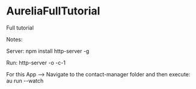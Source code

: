 # AureliaFullTutorial
Full tutorial


Notes:

Server:
npm install http-server -g

Run:
http-server -o -c-1

For this App --> Navigate to the contact-manager folder and then execute: au run --watch
